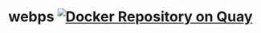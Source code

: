 webps [![Docker Repository on Quay](https://quay.io/repository/jonnrb/webps/status "Docker Repository on Quay")](https://quay.io/repository/jonnrb/webps)
=====
